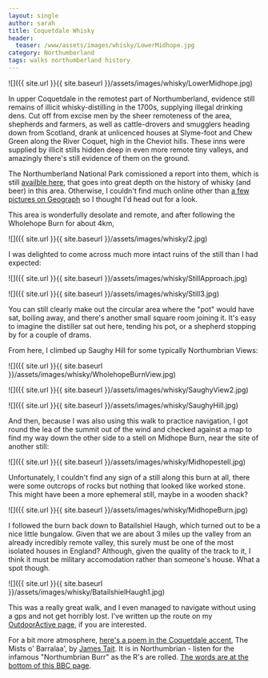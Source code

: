```yaml
---
layout: single
author: sarah
title: Coquetdale Whisky
header:
  teaser: /www/assets/images/whisky/LowerMidhope.jpg
category: Northumberland
tags: walks northumberland history
---
```


![]({{ site.url }}{{ site.baseurl }}/assets/images/whisky/LowerMidhope.jpg)


In upper Coquetdale in the remotest part of Northumberland, evidence still remains of illicit whisky-distilling in the 1700s, supplying illegal drinking dens. Cut off from excise men by the sheer remoteness of the area, shepherds and farmers, as well as cattle-drovers and smugglers heading down from Scotland, drank at unlicenced houses at Slyme-foot and Chew Green along the River Coquet, high in the Cheviot hills. These inns were supplied by illicit stills hidden deep in even more remote tiny valleys, and amazingly there's still evidence of them  on the ground.


The Northumberland National Park comissioned a report into them, which is still [availble here](https://www.northumberlandnationalpark.org.uk/wp-content/uploads/2017/05/coquetdalewhiskyresearchreport-2.pdf), that goes into great depth on the history of whisky (and beer) in this area. Otherwise, I couldn't find much online other than [a few pictures on Geograph](https://www.geograph.org.uk/photo/2541447) so I thought I'd head out for a look.

This area is wonderfully desolate and remote, and after following the Wholehope Burn for about 4km, 

![]({{ site.url }}{{ site.baseurl }}/assets/images/whisky/2.jpg)

I was delighted to come across much more intact ruins of the still than I had expected:

![]({{ site.url }}{{ site.baseurl }}/assets/images/whisky/StillApproach.jpg)

![]({{ site.url }}{{ site.baseurl }}/assets/images/whisky/Still3.jpg)

You can still clearly make out the circular area where the "pot" would have sat, boiling away, and there's another small square room joining it. It's easy to imagine the distiller sat out here, tending his pot, or a shepherd stopping by for a couple of drams.

From here, I climbed up Saughy Hill for some typically Northumbrian Views:

![]({{ site.url }}{{ site.baseurl }}/assets/images/whisky/WholehopeBurnView.jpg)

![]({{ site.url }}{{ site.baseurl }}/assets/images/whisky/SaughyView2.jpg)

![]({{ site.url }}{{ site.baseurl }}/assets/images/whisky/SaughyHill.jpg)

And then, because I was also using this walk to practice navigation, I got round the lea of the summit out of the wind and checked against a map to find my way down the other side to a stell on Midhope Burn, near the site of another still:

![]({{ site.url }}{{ site.baseurl }}/assets/images/whisky/Midhopestell.jpg)

Unfortunately, I couldn't find any sign of a still along this burn at all, there were some outcrops of rocks but nothing that looked like worked stone. This might have been a more ephemeral still, maybe in a wooden shack?

![]({{ site.url }}{{ site.baseurl }}/assets/images/whisky/MidhopeBurn.jpg)

I followed the burn back down to Batailshiel Haugh, which turned out to be a nice little bungalow. Given that we are about 3 miles up the valley from an already incredibly remote valley, this surely must be one of the most isolated houses in England? Although, given the quality of the track to it, I think it must be military accomodation rather than someone's house. What a spot though.

![]({{ site.url }}{{ site.baseurl }}/assets/images/whisky/BatailshielHaugh1.jpg)

This was a really great walk, and I even managed to navigate without using a gps and not get horribly lost. I've written up the route on my [OutdoorActive page](https://www.outdooractive.com/en/route/hiking-route/north-east-england/coquetdale-whisky-stills/286115147/), if you are interested.

For a bit more atmosphere, [here's a poem in the Coquetdale accent](https://www.bbc.co.uk/sounds/play/p0674cmw), The Mists o' Barralaa', by [James Tait](https://jamestaitmusic.com/pages/about-james). It is in Northumbrian - listen for the infamous "Northumbrian Burr" as the R's are rolled. [The words are at the bottom of this BBC page](https://www.bbc.co.uk/programmes/articles/4xDyV5CQKLMDPcrnyWMBLj8/an-ear-for-an-aye-listening-to-englands-dialect-poetry).
